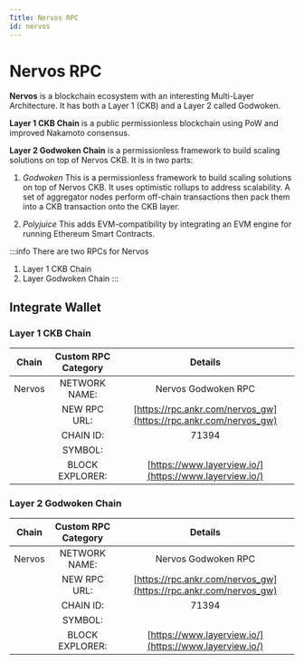 ```yaml
---
Title: Nervos RPC
id: nervos
---
```


# Nervos RPC

**Nervos** is a blockchain ecosystem with an interesting Multi-Layer Architecture. It has both a Layer 1 (CKB) and a Layer 2 called Godwoken. 

**Layer 1 CKB Chain** is a public permissionless blockchain using PoW and improved Nakamoto consensus.

**Layer 2 Godwoken Chain** is a permissionless framework to build scaling solutions on top of Nervos CKB. It is in two parts:

1. *Godwoken* 
This is a permissionless framework to build scaling solutions on top of Nervos CKB. It uses optimistic rollups to address scalability. A set of aggregator nodes perform off-chain transactions then pack them into a CKB transaction onto the CKB layer.

2. *Polyjuice* 
This adds EVM-compatibility by integrating an EVM engine for running Ethereum Smart Contracts. 

:::info There are two RPCs for Nervos

1. Layer 1 CKB Chain
2. Layer Godwoken Chain
:::

## Integrate Wallet

### Layer 1 CKB Chain

|        Chain        | Custom RPC Category |                           Details                          |
| :-----------------: | :-----------------: | :--------------------------------------------------------: |
| Nervos |    NETWORK NAME:    |                          Nervos Godwoken RPC                          |
|                     |     NEW RPC URL:    | [https://rpc.ankr.com/nervos_gw](https://rpc.ankr.com/nervos_gw) |
|                     |      CHAIN ID:      |                             71394                            |
|                     |       SYMBOL:       |                                                         |
|                     |   BLOCK EXPLORER:   |         [https://www.layerview.io/](https://www.layerview.io/)         |


### Layer 2 Godwoken Chain


|        Chain        | Custom RPC Category |                           Details                          |
| :-----------------: | :-----------------: | :--------------------------------------------------------: |
| Nervos |    NETWORK NAME:    |                          Nervos Godwoken RPC                          |
|                     |     NEW RPC URL:    | [https://rpc.ankr.com/nervos_gw](https://rpc.ankr.com/nervos_gw) |
|                     |      CHAIN ID:      |                             71394                            |
|                     |       SYMBOL:       |                                                         |
|                     |   BLOCK EXPLORER:   |         [https://www.layerview.io/](https://www.layerview.io/)         |

